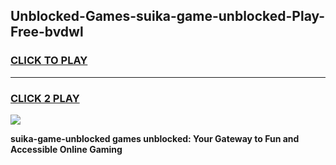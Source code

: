 
## Unblocked-Games-suika-game-unblocked-Play-Free-bvdwl
<h3>
<a href="https://premium76.site?title=suika-game-unblocked&ref=22A">CLICK TO PLAY</a></h3>
<hr>

<h3>
<a href="https://premium76.site?title=suika-game-unblocked&ref=22A">CLICK 2 PLAY</a>
  
</h3>

<a href="https://premium76.site?title=suika-game-unblocked&ref=22A"><img src="https://clearcache.store/games.png"></a>


**suika-game-unblocked games unblocked: Your Gateway to Fun and Accessible Online Gaming**
